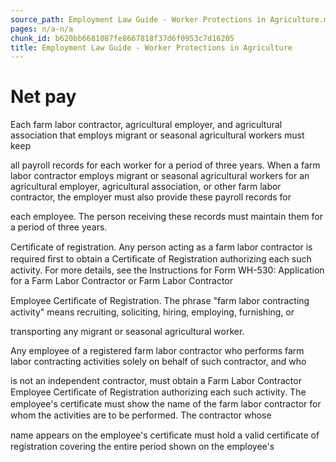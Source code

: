 ```yaml
---
source_path: Employment Law Guide - Worker Protections in Agriculture.md
pages: n/a-n/a
chunk_id: b620bb6681087fe8667818f37d6f0953c7d16205
title: Employment Law Guide - Worker Protections in Agriculture
---
```

# Net pay

Each farm labor contractor, agricultural employer, and agricultural association that employs migrant or seasonal agricultural workers must keep

all payroll records for each worker for a period of three years. When a farm labor contractor employs migrant or seasonal agricultural workers for an agricultural employer, agricultural association, or other farm labor contractor, the employer must also provide these payroll records for

each employee. The person receiving these records must maintain them for a period of three years.

Certiﬁcate of registration. Any person acting as a farm labor contractor is required ﬁrst to obtain a Certiﬁcate of Registration authorizing each such activity. For more details, see the Instructions for Form WH-530: Application for a Farm Labor Contractor or Farm Labor Contractor

Employee Certiﬁcate of Registration. The phrase "farm labor contracting activity" means recruiting, soliciting, hiring, employing, furnishing, or

transporting any migrant or seasonal agricultural worker.

Any employee of a registered farm labor contractor who performs farm labor contracting activities solely on behalf of such contractor, and who

is not an independent contractor, must obtain a Farm Labor Contractor Employee Certiﬁcate of Registration authorizing each such activity. The employee's certiﬁcate must show the name of the farm labor contractor for whom the activities are to be performed. The contractor whose

name appears on the employee's certiﬁcate must hold a valid certiﬁcate of registration covering the entire period shown on the employee's
